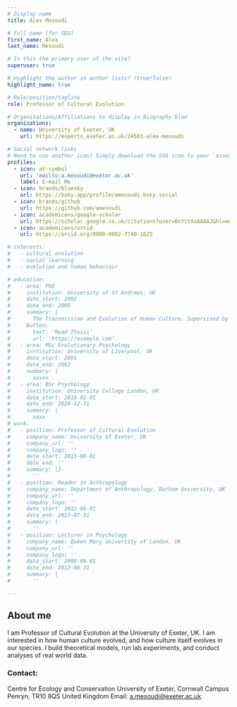 ```yaml
---
# Display name
title: Alex Mesoudi

# Full name (for SEO)
first_name: Alex
last_name: Mesoudi

# Is this the primary user of the site?
superuser: true

# Highlight the author in author lists? (true/false)
highlight_name: true

# Role/position/tagline
role: Professor of Cultural Evolution

# Organizations/Affiliations to display in Biography blox
organizations:
  - name: University of Exeter, UK
    url: https://experts.exeter.ac.uk/24503-alex-mesoudi

# Social network links
# Need to use another icon? Simply download the SVG icon to your `assets/media/icons/` folder.
profiles:
  - icon: at-symbol
    url: 'mailto:a.mesoudi@exeter.ac.uk'
    label: E-mail Me
  - icon: brands/bluesky
    url: https://bsky.app/profile/amesoudi.bsky.social
  - icon: brands/github
    url: https://github.com/amesoudi
  - icon: academicons/google-scholar
    url: https://scholar.google.co.uk/citations?user=0xYctXoAAAAJ&hl=en
  - icon: academicons/orcid
    url: https://orcid.org/0000-0002-7740-1625

# interests:
#   - cultural evolution
#   - social learning
#   - evolution and human behaviour

# education:
#   - area: PhD
#     institution: University of St Andrews, UK
#     date_start: 2002
#     date_end: 2005
#     summary: |
#       The Transmission and Evolution of Human Culture. Supervised by Prof Andrew Whiten and Prof Kevin Lala.
#     button:
#       text: 'Read Thesis'
#       url: 'https://example.com'
#   - area: MSc Evolutionary Psychology
#     institution: University of Liverpool, UK
#     date_start: 2001
#     date_end: 2002
#     summary: |
#       xxxxx
#   - area: BSc Psychology
#     institution: University College London, UK
#     date_start: 2016-01-01
#     date_end: 2020-12-31
#     summary: |
#       xxxx
# work:
#   - position: Professor of Cultural Evolution
#     company_name: University of Exeter, UK
#     company_url: ''
#     company_logo: ''
#     date_start: 2015-08-01
#     date_end: ''
#     summary: |2-
#       ''
#   - position: Reader in Anthropology
#     company_name: Department of Anthropology, Durham University, UK
#     company_url: ''
#     company_logo: ''
#     date_start: 2012-09-01
#     date_end: 2015-07-31
#     summary: |
#       ''
#   - position: Lecturer in Psychology
#     company_name: Queen Mary University of London, UK
#     company_url: ''
#     company_logo: ''
#     date_start: 2008-09-01
#     date_end: 2012-08-31
#     summary: |
#       ''

---
```


## About me

I am Professor of Cultural Evolution at the University of Exeter, UK. I am interested in how human culture evolved, and how culture itself evolves in our species. I build theoretical models, run lab experiments, and conduct analyses of real world data.

### Contact:

Centre for Ecology and Conservation
University of Exeter, Cornwall Campus
Penryn, TR10 8QS
United Kingdom
Email: a.mesoudi@exeter.ac.uk
